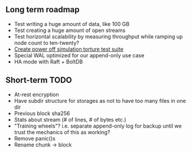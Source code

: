 Long term roadmap
-----------------

- Test writing a huge amount of data, like 100 GB
- Test creating a huge amount of open streams
- Test horizontal scalability by measuring throughput while ramping up node count to ten-twenty?
- [Create power off simulation torture test suite](https://superuser.com/questions/1187364/simulating-file-corruption-on-linux-programmatically-for-db-durability-testing)
- Special WAL optimized for our append-only use case
- HA mode with Raft + BoltDB


Short-term TODO
---------------

- At-rest encryption
- Have subdir structure for storages as not to have too many files in one dir
- Previous block sha256
- Stats about stream (# of lines, # of bytes etc.)
- "Training wheels"? i.e. separate append-only log for backup until we trust
  the mechanics of this as working?
- Remove panic()s
- Rename chunk -> block

